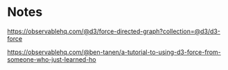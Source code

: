 # Notes

https://observablehq.com/@d3/force-directed-graph?collection=@d3/d3-force

https://observablehq.com/@ben-tanen/a-tutorial-to-using-d3-force-from-someone-who-just-learned-ho

